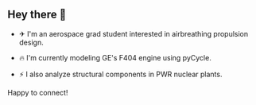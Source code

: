## Hey there 👋

- ✈ I'm an aerospace grad student interested in airbreathing propulsion design.

- 🔥 I'm currently modeling GE's F404 engine using pyCycle.

- ⚡ I also analyze structural components in PWR nuclear plants.

Happy to connect!

<!--
**Jhawk414/Jhawk414** is a ✨ _special_ ✨ repository because its `README.md` (this file) appears on your GitHub profile.

Here are some ideas to get you started:

- 🔭 I’m currently working on ...
- 🌱 I’m currently learning ...
- 👯 I’m looking to collaborate on ...
- 🤔 I’m looking for help with ...
- 💬 Ask me about ...
- 📫 How to reach me: ...
- 😄 Pronouns: ...
- ⚡ Fun fact: ...
-->
